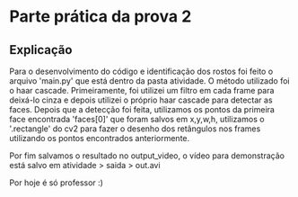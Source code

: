 # Parte prática da prova 2 

## Explicação

Para o desenvolvimento do código e identificação dos rostos foi feito o arquivo 'main.py' que está dentro da pasta atividade. O método utilizado foi o haar cascade. Primeiramente, foi utilizei um filtro em cada frame para deixá-lo cinza e depois utilizei o próprio haar cascade para detectar as faces.
Depois que a detecção foi feita, utilizamos os pontos da primeira face encontrada 'faces[0]' que foram salvos em x,y,w,h, utilizamos o '.rectangle' do cv2 para fazer o desenho dos retângulos nos frames utilizando os pontos encontrados anteriormente.

Por fim salvamos o resultado no output_video, o vídeo para demonstração está salvo em atividade > saida > out.avi 

Por hoje é só professor :)
